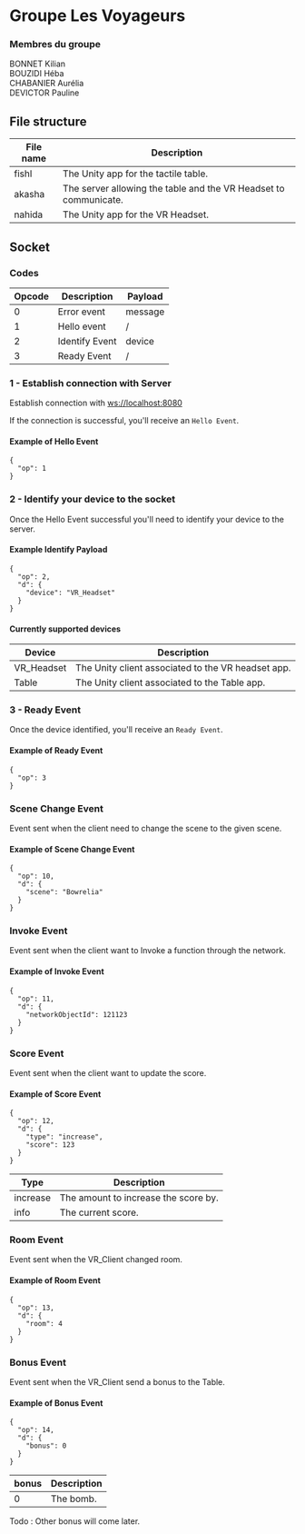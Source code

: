 # Groupe Les Voyageurs
### Membres du groupe
BONNET Kilian <br>
BOUZIDI Héba<br>
CHABANIER Aurélia<br>
DEVICTOR Pauline<br>

## File structure
| File name | Description |
| --------- | ----------- |
| fishl | The Unity app for the tactile table. |
| akasha | The server allowing the table and the VR Headset to communicate. |
| nahida | The Unity app for the VR Headset. |



## Socket
### Codes
| Opcode | Description | Payload |
| ------ | ----------- | ------- |
| 0 | Error event | message |
| 1 | Hello event | / |
| 2 | Identify Event | device |
| 3 | Ready Event | / |

### 1 - Establish connection with Server
Establish connection with [ws://localhost:8080](ws://localhost:8080)

If the connection is successful, you'll receive an `Hello Event`.

#### Example of Hello Event
```
{
  "op": 1
}
```

### 2 - Identify your device to the socket
Once the Hello Event successful you'll need to identify your device to the server.

#### Example Identify Payload
```
{
  "op": 2,
  "d": {
    "device": "VR_Headset"
  }
}
```
#### Currently supported devices
| Device | Description |
| ------ | ----------- |
| VR_Headset | The Unity client associated to the VR headset app. |
| Table | The Unity client associated to the Table app. |

### 3 - Ready Event
Once the device identified, you'll receive an `Ready Event`. 

#### Example of Ready Event
```
{
  "op": 3
}
```

### Scene Change Event
Event sent when the client need to change the scene to the given scene.

#### Example of Scene Change Event
```
{
  "op": 10,
  "d": {
    "scene": "Bowrelia"
  }
}
```

### Invoke Event
Event sent when the client want to Invoke a function through the network.

#### Example of Invoke Event
```
{
  "op": 11,
  "d": {
    "networkObjectId": 121123
  }
}
```
### Score Event
Event sent when the client want to update the score.

#### Example of Score Event
```
{
  "op": 12,
  "d": {
    "type": "increase",
    "score": 123
  }
}
```

| Type | Description |
| --------- | ----------- |
| increase | The amount to increase the score by. |
| info | The current score. |

### Room Event
Event sent when the VR_Client changed room.

#### Example of Room Event
```
{
  "op": 13,
  "d": {
    "room": 4
  }
}
```

### Bonus Event
Event sent when the VR_Client send a bonus to the Table.

#### Example of Bonus Event
```
{
  "op": 14,
  "d": {
    "bonus": 0
  }
}
```
| bonus | Description |
| --------- | ----------- |
| 0 | The bomb. |

Todo : Other bonus will come later.
